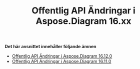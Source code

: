 ﻿---
title: Offentlig API Ändringar i Aspose.Diagram 16.xx
type: docs
weight: 20
url: /sv/net/public-api-changes-in-aspose-diagram-16-x-x/
---
**Det här avsnittet innehåller följande ämnen**
- [Offentlig API Ändringar i Aspose.Diagram 16.12.0](/diagram/sv/net/public-api-changes-in-aspose-diagram-16-12-0/)
- [Offentlig API Ändringar i Aspose.Diagram 16.11.0](/diagram/sv/net/public-api-changes-in-aspose-diagram-16-11-0/)
